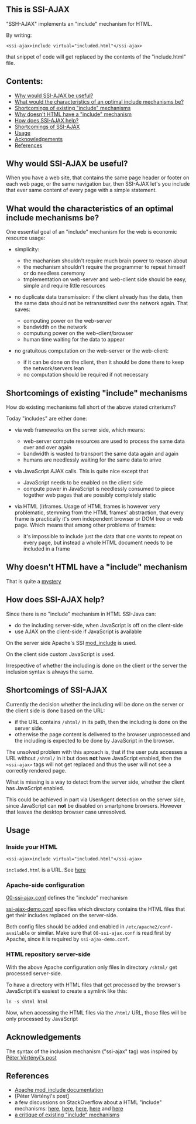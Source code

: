 This is SSI-AJAX
----------------

"SSH-AJAX" implements an "include" mechanism for HTML.

By writing:

	<ssi-ajax>include virtual="included.html"</ssi-ajax>

that snippet of code will get replaced by the contents
of the "include.html" file.

## Contents:

* [Why would SSI-AJAX be useful?](https://github.com/tpo/SSI-AJAX#why-would-ssi-ajax-be-useful)
* [What would the characteristics of an optimal include mechanisms be?](https://github.com/tpo/SSI-AJAX#what-would-the-characteristics-of-an-optimal-include-mechanisms-be)
* [Shortcomings of existing "include" mechanisms](https://github.com/tpo/SSI-AJAX#shortcomings-of-existing-include-mechanisms)
* [Why doesn't HTML have a "include" mechanism](https://github.com/tpo/SSI-AJAX#why-doesnt-html-have-a-include-mechanism)
* [How does SSI-AJAX help?](https://github.com/tpo/SSI-AJAX#how-does-ssi-ajax-help)
* [Shortcomings of SSI-AJAX](https://github.com/tpo/SSI-AJAX#shortcomings-of-ssi-ajax)
* [Usage](https://github.com/tpo/SSI-AJAX#shortcomings-of-ssi-ajax)
* [Acknowledgements](https://github.com/tpo/SSI-AJAX#acknowledgements)
* [References](https://github.com/tpo/SSI-AJAX#references)

## Why would SSI-AJAX be useful?

When you have a web site, that contains the same page header
or footer on each web page, or the same navigation bar, then
SSI-AJAX let's you include that ever same content of every
page with a simple statement.

## What would the characteristics of an optimal include mechanisms be?

One essential goal of an "include" mechanism for the web is
economic resource usage:

* simplicity:
  * the machanism shouldn't require much brain power to
    reason about
  * the mechanism shouldn't require the programmer to
    repeat himself or do needless ceremony
  * tmplementation on web-server and web-client side
    should be easy, simple and require little resources
  
* no duplicate data transmission: if the client already
  has the data, then the same data should not be
  retransmitted over the network again. That saves:
  
  * computing power on the web-server
  * bandwidth on the network
  * computung power on the web-client/browser
  * human time waiting for the data to appear
  
* no gratuitous computation on the web-server or the
  web-client:
  
  * if it can be done on the client, then it should
    be done there to keep the network/servers lean
  * no computation should be required if not necessary

## Shortcomings of existing "include" mechanisms

How do existing mechanisms fall short of the above stated criteriums?

Today "includes" are either done:

* via web frameworks on the server side, which means:
  * web-server compute resources are used to process the same
    data over and over again
  * bandwidth is wasted to transport the same data again and again
  * humans are needlessly waiting for the same data to arive
  
* via JavaScript AJAX calls. This is quite nice except that
  * JavaScript needs to be enabled on the client side
  * compute power in JavaScript is needlessly consumed to
    piece together web pages that are possibly completely static
  
* via HTML (i)frames. Usage of HTML frames is however very
  problematic, stemming from the HTML frames' abstraction,
  that every frame is practically it's own independent
  browser or DOM tree or web page. Which means that among
  other problems of frames:
  * it's impossible to include just the data that one wants
    to repeat on every page, but instead a whole HTML document
    needs to be included in a frame

## Why doesn't HTML have a "include" mechanism

That is quite a
[mystery](https://github.com/whatwg/html/issues/331#issuecomment-242938547)

## How does SSI-AJAX help?

Since there is no "include" mechanism in HTML SSI-Java can:
* do the including server-side, when JavaScript is off on the client-side
* use AJAX on the client-side if JavaScript is available

On the server side Apache's SSI
[mod_include](https://httpd.apache.org/docs/current/mod/mod_include.html)
is used.

On the client side custom JavaScript is used.

Irrespective of whether the including is done on the client
or the server the inclusion syntax is always the same.

## Shortcomings of SSI-AJAX

Currently the decision whether the including will be done
on the server or the client side is done based on the URL:

* if the URL contains `/shtml/` in its path, then the including
  is done on the server side.
* otherwise the page content is delivered to the browser
  unprocessed and the including is expected to be done by
  JavaScript in the browser.

The unsolved problem with this aproach is, that if the user
puts accesses a URL without `/shtml/` in it but does **not**
have JavaScript enabled, then the `<ssi-ajax>` tags
will not get replaced and thus the user will not see a
correctly rendered page.

What is missing is a way to detect from the server side, whether
the client has JavaScript enabled.

This could be achieved in part via UserAgent detection on the
server side, since JavaScript can **not** be disabled on
smartphone browsers. However that leaves the desktop browser
case unresolved.

## Usage

### Inside your HTML

	<ssi-ajax>include virtual="included.html"</ssi-ajax>

`included.html` is a URL. See
[here](https://httpd.apache.org/docs/current/mod/mod_include.html#includevirtual)

### Apache-side configuration

[00-ssi-ajax.conf](00-ssi-ajax.conf) defines the "include" mechanism

[ssi-ajax-demo.conf](ssi-ajax-demo.conf) specifies which directory
contains the HTML files that get their includes replaced on the server-side.

Both config files should be added and enabled in
`/etc/apache2/conf-available` or similar. Make sure that
`00-ssi-ajax.conf` is read first by Apache, since it is required by
`ssi-ajax-demo.conf`.

### HTML repository server-side

With the above Apache configuration only files in directory
`/shtml/` get processed server-side.

To have a directory with HTML files that get processed by the
browser's JavaScript it's easiest to create a symlink like this:
   
	ln -s shtml html
   
Now, when accessing the HTML files via the `/html/` URL, those
files will be only processed by JavaScript

## Acknowledgements

The syntax of the inclusion mechanism ("ssi-ajax" tag) was inspired by
[Péter Vértényi's post](https://stackoverflow.com/a/46928819)

## References

* [Apache mod_include documentation](https://httpd.apache.org/docs/current/mod/mod_include.html)
* [Péter Vértényi's post]
* a few discussions on StackOverflow about a HTML "include" mechanisms:
  [here](https://stackoverflow.com/questions/3928331/equivalent-of-include-in-html),
  [here](https://stackoverflow.com/questions/8988855/include-another-html-file-in-a-html-file),
  [here](https://softwareengineering.stackexchange.com/questions/7245/why-no-client-side-html-include-tag#7256),
  [here](https://stackoverflow.com/questions/7542872/how-to-include-one-html-file-into-another) and
  [here](https://github.com/whatwg/html/issues/331)
* [a critique of existing "include" mechanisms](http://tpo.sourcepole.ch/articles/168%20html-http-considered-harmful.html)
